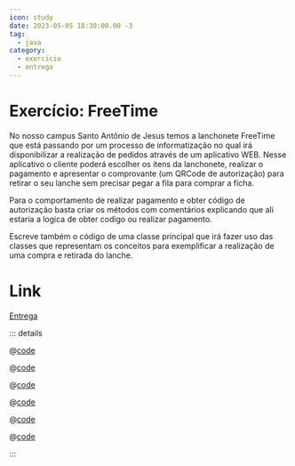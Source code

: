 ```yaml
---
icon: study
date: 2023-05-05 18:30:00.00 -3
tag:
  - java
category:
  - exercicio
  - entrega
---
```


# Exercício: FreeTime

No nosso campus Santo Antônio de Jesus temos a lanchonete FreeTime que está passando por um processo de informatização no qual irá disponibilizar a realização de pedidos através de um aplicativo WEB. Nesse aplicativo o cliente poderá escolher os itens da lanchonete, realizar o pagamento e apresentar o comprovante (um QRCode de autorização) para retirar o seu lanche sem precisar pegar a fila para comprar a ficha.

Para o comportamento de realizar pagamento e obter código de autorização basta criar os métodos com comentários explicando que ali estaria a logica de obter codigo ou realizar pagamento.

Escreve também o código de uma classe principal que irá fazer uso das classes que representam os conceitos para exemplificar a realização de uma compra e retirada do lanche.

# Link

[Entrega](https://classroom.github.com/a/bvybI78M)


::: details 

@[code](../code/freetime/App.java)

@[code](../code/freetime/Cliente.java)

@[code](../code/freetime/Item.java)

@[code](../code/freetime/Lanchonete.java)

@[code](../code/freetime/Pedido.java)

@[code](../code/freetime/QRCode.java)

:::